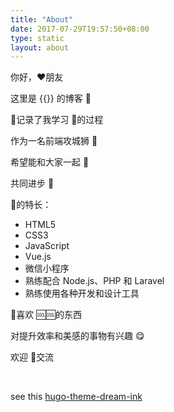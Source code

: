 ```yaml
---
title: "About"
date: 2017-07-29T19:57:50+08:00
type: static
layout: about
---
```


<span id="hello">你好</span>，:heart:朋友

这里是 {{<param author>}} 的博客 :memo:

:memo:记录了我学习 :mag_right:的过程

作为一名前端攻城狮 :lion:

希望能和大家一起 :mag_right:

共同进步 :runner:

:lion:的特长：

* HTML5
* CSS3
* JavaScript
* Vue.js
* 微信小程序
* 熟练配合 Node.js、PHP 和 Laravel
* 熟练使用各种开发和设计工具

:lion:喜欢 :cool::cool:的东西

对提升效率和美感的事物有兴趣 :yum:

欢迎 :clap:交流

<br>

see this <a href="https://github.com/RyunPu/hugo-theme-dream-ink" target="_blank">hugo-theme-dream-ink</a>
